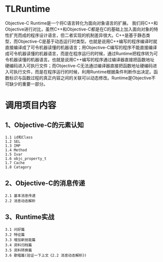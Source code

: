 # TLRuntime
Objective-C Runtime是一个将C语言转化为面向对象语言的扩展。 我们将C++和Objective进行对比，虽然C++和Objective-C都是在C的基础上加入面向对象的特性扩充而成的程序设计语言，但二者实现的机制差异很大。C++是基于静态类型，而Objective-C是基于动态运行时类型。也就是说用C++编写的程序编译时就直接编译成了可令机器读懂的机器语言；用Objective-C编写的程序不能直接编译成可令机器读懂的机器语言，而是在程序运行的时候，通过Runtime把程序转为可令机器读懂的机器语言。也就是说用C++编写的程序通过编译器直接把函数地址硬编码进入可执行文件；而Objective-C无法通过编译器直接把函数地址硬编码进入可执行文件，而是在程序运行的时候，利用Runtime根据条件判断作出决定。函数标识与函数过程的真正内容之间的关联可以动态修改。Runtime是Objective不可缺少的重要一部分。

# 调用项目内容

## 1、Objective-C的元素认知
    1.1 id和Class
    1.2 SEL
    1.3 IMP
    1.4 Method
    1.5 Ivar
    1.6 objc_property_t
    1.7 Cache
    1.8 Catagory
    
## 2、Objective-C的消息传递
    2.1 基本消息传递
    2.2 消息动态解析
    
## 3、Runtime实战
    3.1 问好篇
    3.2 特征篇
    3.3 增加新技能篇
    3.4 资料归档篇
    3.5 资料转换篇
    3.6 歌唱篇(验证一下上文《2.2 消息动态解析》)
    
